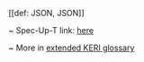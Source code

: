 [[def: JSON, JSON]]

~ Spec-Up-T link: <a href='https://weboftrust.github.io/WOT-terms/docs/glossary/JSON'>here</a>

~ More in <a href="https://weboftrust.github.io/WOT-terms/docs/glossary/JSON">extended KERI glossary</a>
